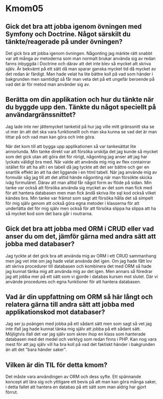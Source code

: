 <h1 id="kmom05">Kmom05</h1>

Gick det bra att jobba igenom övningen med Symfony och Doctrine. Något särskilt du tänkte/reagerade på under övningen?
-----------------------------
Det gick bra att jobba igenom övningen. Någonting jag märkte rätt snabbt var att många av metoderna som man normalt brukar använda sig av redan fanns inbyggda i Doctrine och därav att det inte blev så mycket att skriva själv. Är bekvämt på ett sätt då man sparar ganska mycket tid då mycket av det redan är färdigt. Man hade velat ha lite bättre koll på vad som händer i bakgrunden men samtidigt så får man veta det på ett ungefär beroende på vad det är för metod man använder sig av.

Berätta om din applikation och hur du tänkte när du byggde upp den. Tänkte du något speciellt på användargränssnittet?
---------------------------------
Jag lade inte ner jättemycket tanketid på hur jag ville mitt gränssnitt ska se ut mer än att det ska vara funktionellt och man ska kunna se vad det är man tittar på och vad man kan göra och inte göra.

När det kom till att bygga upp applikationen så var tankesättat lite annorlunda. Min tanke direkt var att försöka urskilja det jag kunde så mycket som det gick utan att göra det för rörigt, någonting jag anser att jag har lyckats väldigt bra med. När valde att använda mig mig av flex containrar istället för att ha allt i en tabell då jag tyckte att det ser bättre och ger en snartlik effekt än att ha det liggande i en html tabell. När jag använde mig av formulär såg jag till att det alltid hände någonting när man försökte skicka iväg formuläret. Därav att man alltid får något form av flöde på sidan. Min tanke var också att försöka använda sig mycket av det som man fick med för att hantera databasen men man fick ändå skriva lite sql kod också vilket kändes bra. Min tanke var främst som sagt att försöka hålla det så simpelt för mig själv genom att också göra egna metoder i klasserna för att underlätta det för mig själv men också för att försöka slippa ha slippa att ha så mycket kod som det bara går i routrarna.

Gick det bra att jobba med ORM i CRUD eller vad anser du om det, jämför gärna med andra sätt att jobba med databaser?
---------------------------------
Jag tyckte at det gick bra att använda mig av ORM i ett CRUD sammanhang men jag vet inte om jag hade velat använda det igen. Om jag hade fått lov att skriva procedurer till databasen och kombinera det med ORM så hade jag kunnat tänka mig att använda mig av det igen. Men annars så föredrar jag att jobba mer på ett sätt som vi gjorde i databas kursen mot slutet. Där vi använde procedures och egna funktioner för att hantera databasen.

Vad är din uppfattning om ORM så här långt och relatera gärna till andra sätt att jobba med applikationskod mot databaser?
-------------------------------
Jag ser ju poängen med jobba på ett sådant sätt men som sagt så vet jag inte ifall jag hade kunnat tänka mig själv att jobba på ett sådant sätt. Möjligtvis ifall det var jag själv som skrev ihop en klass som hanterade databasen med det medel och verktyg som redan finns i PHP. Kan nog vara mest för att jag själv vill ha bra koll på vad det faktiskt händer i bakgrunden än att det "bara händer saker".

Vilken är din TIL för detta kmom?
--------------------------------------
Det måste vara användingen av ORM och dess syfte. Ett spännande koncept att lära sig och yttligare ett bevis på att man kan göra många saker, i detta fallet att hantera en databas på ett sätt som man aldrig har gjort förrut.
